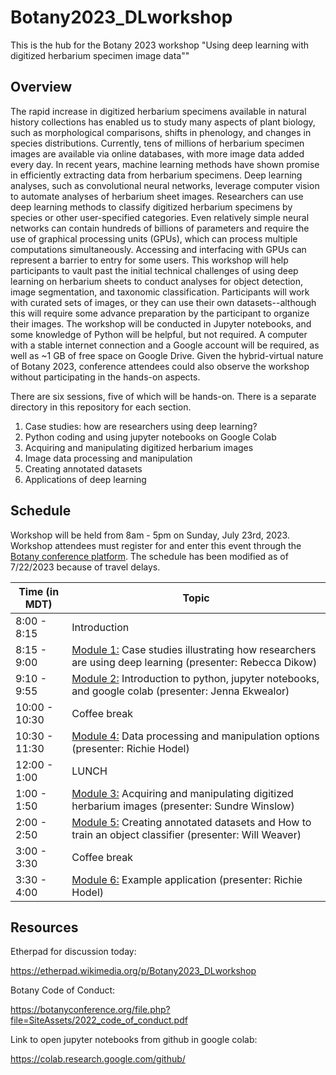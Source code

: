 # Botany2023_DLworkshop
This is the hub for the Botany 2023 workshop "Using deep learning with digitized herbarium specimen image data""

## Overview

The rapid increase in digitized herbarium specimens available in natural history collections has enabled us to study many aspects of plant biology, such as morphological comparisons, shifts in phenology, and changes in species distributions. Currently, tens of millions of herbarium specimen images are available via online databases, with more image data added every day. In recent years, machine learning methods have shown promise in efficiently extracting data from herbarium specimens. Deep learning analyses, such as convolutional neural networks, leverage computer vision to automate analyses of herbarium sheet images. Researchers can use deep learning methods to classify digitized herbarium specimens by species or other user-specified categories. Even relatively simple neural networks can contain hundreds of billions of parameters and require the use of graphical processing units (GPUs), which can process multiple computations simultaneously. Accessing and interfacing with GPUs can represent a barrier to entry for some users. This workshop will help participants to vault past the initial technical challenges of using deep learning on herbarium sheets to conduct analyses for object detection, image segmentation, and taxonomic classification. Participants will work with curated sets of images, or they can use their own datasets--although this will require some advance preparation by the participant to organize their images. The workshop will be conducted in Jupyter notebooks, and some knowledge of Python will be helpful, but not required. A computer with a stable internet connection and a Google account will be required, as well as ~1 GB of free space on Google Drive. Given the hybrid-virtual nature of Botany 2023, conference attendees could also observe the workshop without participating in the hands-on aspects.

There are six sessions, five of which will be hands-on. There is a separate directory in this repository for each section.
1. Case studies: how are researchers using deep learning?
2. Python coding and using jupyter notebooks on Google Colab
3. Acquiring and manipulating digitized herbarium images
4. Image data processing and manipulation
5. Creating annotated datasets
6. Applications of deep learning

## Schedule
Workshop will be held from 8am - 5pm on Sunday, July 23rd, 2023. Workshop attendees must register for and enter this event through the [Botany conference platform](https://botanyconference.org/).
The schedule has been modified as of 7/22/2023 because of travel delays.

|  Time (in MDT)  | Topic |
| ----- | ----- |
|  8:00 -  8:15 | Introduction |
|  8:15 - 9:00  | [Module 1:](1_case_studies) Case studies illustrating how researchers are using deep learning (presenter: Rebecca Dikow) |
|  9:10 - 9:55  | [Module 2:](2_jupyter_on_colab) Introduction to python, jupyter notebooks, and google colab (presenter: Jenna Ekwealor) |
| 10:00 - 10:30 | Coffee break |
| 10:30 - 11:30 | [Module 4:](4_data_processing) Data processing and manipulation options (presenter: Richie Hodel) |
| 12:00 - 1:00  | LUNCH |
|  1:00 - 1:50  | [Module 3:](3_image_acquisition) Acquiring and manipulating digitized herbarium images (presenter: Sundre Winslow) |
|  2:00 - 2:50  | [Module 5:](5_create_annotated_datasets) Creating annotated datasets and How to train an object classifier (presenter: Will Weaver) |
|  3:00 - 3:30  | Coffee break |
|  3:30 - 4:00  | [Module 6:](6_application_example) Example application (presenter: Richie Hodel) |


## Resources

Etherpad for discussion today:

https://etherpad.wikimedia.org/p/Botany2023_DLworkshop

Botany Code of Conduct:

https://botanyconference.org/file.php?file=SiteAssets/2022_code_of_conduct.pdf

Link to open jupyter notebooks from github in google colab:

https://colab.research.google.com/github/



